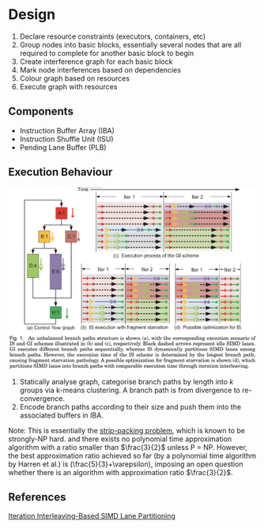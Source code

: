 # Design

1. Declare resource constraints (executors, containers, etc)
2. Group nodes into basic blocks, essentially several nodes that are all required to complete for another basic block to begin
3. Create interference graph for each basic block
4. Mark node interferences based on dependencies
5. Colour graph based on resources
6. Execute graph with resources

## Components

* Instruction Buffer Array (IBA)
* Instruction Shuffle Unit (ISU)
* Pending Lane Buffer (PLB)

## Execution Behaviour

![Scheduling For A Control Flow Graph](./cfg_scheduling.png)

1. Statically analyse graph, categorise branch paths by length into $k$ groups via k-means clustering. A branch path is from divergence to re-convergence.
2. Encode branch paths according to their size and push them into the associated buffers in IBA.

Note: This is essentially the [strip-packing problem](https://en.wikipedia.org/wiki/Strip_packing_problem), which is known
to be strongly-NP hard. and there exists no polynomial time approximation algorithm with a ratio smaller than $\frac{3}{2}$
unless P = NP. However, the best approximation ratio achieved so far (by a polynomial time algorithm by Harren et al.) is
(\frac{5}{3}+\varepsilon), imposing an open question whether there is an algorithm with approximation ratio $\frac{3}{2}$.

## References

[Iteration Interleaving-Based SIMD Lane Partitioning](https://dl.acm.org/doi/pdf/10.1145/2847253)